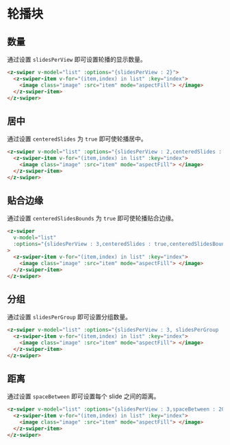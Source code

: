 # 轮播块

## 数量

通过设置 `slidesPerView` 即可设置轮播的显示数量。

```html
<z-swiper v-model="list" :options="{slidesPerView : 2}">
  <z-swiper-item v-for="(item,index) in list" :key="index">
    <image class="image" :src="item" mode="aspectFill"> </image>
  </z-swiper-item>
</z-swiper>
```

## 居中

通过设置 `centeredSlides` 为 `true` 即可使轮播居中。

```html
<z-swiper v-model="list" :options="{slidesPerView : 2,centeredSlides : true}">
  <z-swiper-item v-for="(item,index) in list" :key="index">
    <image class="image" :src="item" mode="aspectFill"> </image>
  </z-swiper-item>
</z-swiper>
```

## 贴合边缘

通过设置 `centeredSlidesBounds` 为 `true` 即可使轮播贴合边缘。

```html
<z-swiper
  v-model="list"
  :options="{slidesPerView : 3,centeredSlides : true,centeredSlidesBounds: true}"
>
  <z-swiper-item v-for="(item,index) in list" :key="index">
    <image class="image" :src="item" mode="aspectFill"> </image>
  </z-swiper-item>
</z-swiper>
```

## 分组

通过设置 `slidesPerGroup` 即可设置分组数量。

```html
<z-swiper v-model="list" :options="{slidesPerView : 3, slidesPerGroup : 3}">
  <z-swiper-item v-for="(item,index) in list" :key="index">
    <image class="image" :src="item" mode="aspectFill"> </image>
  </z-swiper-item>
</z-swiper>
```

## 距离

通过设置 `spaceBetween` 即可设置每个 slide 之间的距离。

```html
<z-swiper v-model="list" :options="{slidesPerView : 3,spaceBetween : 20}">
  <z-swiper-item v-for="(item,index) in list" :key="index">
    <image class="image" :src="item" mode="aspectFill"> </image>
  </z-swiper-item>
</z-swiper>
```

<Simulator src="https://h5.igame.qq.com/pmd-mobile.pmd-h5.press-swiper.press-swiper/#/pages/carousel/index"></Simulator>
